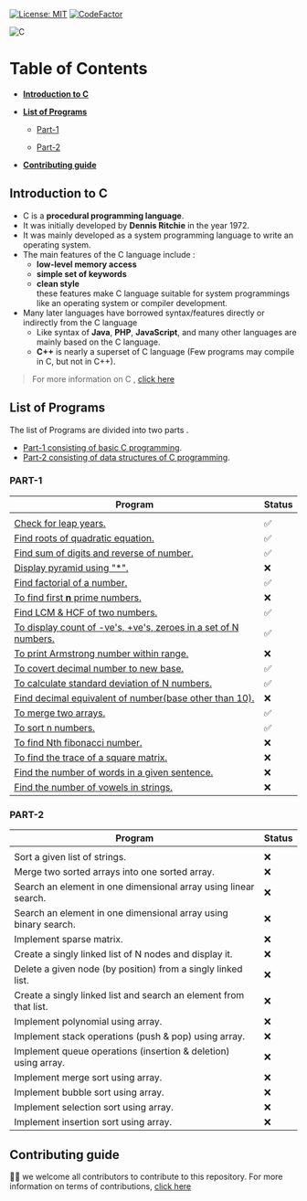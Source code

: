 [![License: MIT](https://img.shields.io/badge/License-MIT-blue.svg)](LICENSE)
[![CodeFactor](https://www.codefactor.io/repository/github/visrm/c-assignments/badge)](https://www.codefactor.io/repository/github/visrm/c-assignments)

![C](https://img.shields.io/badge/c-%2300599C.svg?style=for-the-badge&logo=c&logoColor=white)

# Table of Contents

- [**Introduction to C**](#introduction-to-c)

- [**List of Programs**](#list-of-programs)

  - [Part-1](#part-1)

  - [Part-2](#part-2)

- [**Contributing guide**](#contributing-guide)

## Introduction to C

- C is a **procedural programming language**.
- It was initially developed by **Dennis Ritchie** in the year 1972.
- It was mainly developed as a system programming language to write an operating system.
- The main features of the C language include :
  - **low-level memory access**
  - **simple set of keywords**
  - **clean style**<br>
    these features make C language suitable for system programmings like an operating system or compiler development.
- Many later languages have borrowed syntax/features directly or indirectly from the C language
  - Like syntax of **Java**, **PHP**, **JavaScript**, and many other languages are mainly based on the C language.
  - **C++** is nearly a superset of C language (Few programs may compile in C, but not in C++).

> For more information on C , [click here](https://www.geeksforgeeks.org/c-language-set-1-introduction/)

## List of Programs

The list of Programs are divided into two parts .

- [Part-1 consisting of basic C programming](#part-1).
- [Part-2 consisting of data structures of C programming](#part-2).

### PART-1

| Program                                                                                                      | Status |
| ------------------------------------------------------------------------------------------------------------ | ------ |
|                                                                                                              |        |
| <a href="Part-1/Leap-year.c">Check for leap years.</a>                                                       | ✅     |
| <a href="Part-1/Quadratic_root.c">Find roots of quadratic equation.</a>                                      | ✅     |
| <a href="Part-1/Sum-and-reverse_num.c">Find sum of digits and reverse of number.</a>                         | ✅     |
| <a href="Part-1/Half-pramid.c">Display pyramid using "*".</a>                                                | ❌     |
| <a href="Part-1/Factorial.c">Find factorial of a number.</a>                                                 | ✅     |
| <a href="Part-1/Primes.c">To find first **n** prime numbers.</a>                                             | ❌     |
| <a href="Part-1/Lcm_gcd.c">Find LCM & HCF of two numbers.</a>                                                | ✅     |
| <a href="Part-1/count_pos-neg-zero.c">To display count of -ve's, +ve's, zeroes in a set of N numbers.</a>    | ✅     |
| <a href="Part-1/Armstrong.c">To print Armstrong number within range.</a>                                     | ❌     |
| <a href="Part-1/Decimal-to-binary.c">To covert decimal number to new base.</a>                               | ✅     |
| <a href="Part-1/Std_deviation.c">To calculate standard deviation of N numbers.</a>                           | ✅️     |
| <a href="Part-1/Binary-to-decimal.c">Find decimal equivalent of number(base other than 10).</a>              | ❌     |
| <a href="Part-1/Merge_arr.c">To merge two arrays.</a>                                                        | ✅     |
| <a href="Part-1/Sort_num.c">To sort n numbers.</a>                                                           | ✅     |
| <a href="Part-1/Fibonacci.c">To find Nth fibonacci number.</a>                                               | ❌     |
| <a href="Part-1/Trace-sq_matrix.c">To find the trace of a square matrix.</a>                                 | ❌     |
| <a href="Part-1/Count-words.c">Find the number of words in a given sentence.</a>                             | ❌     |
| <a href="Part-1/Count-vowels.c">Find the number of vowels in strings.</a>                                    | ❌     |

### PART-2

| Program                                                           | Status |
| ----------------------------------------------------------------- | ------ |
|                                                                   |        |
| Sort a given list of strings.                                     | ❌     |
| Merge two sorted arrays into one sorted array.                    | ❌     |
| Search an element in one dimensional array using linear search.   | ❌     |
| Search an element in one dimensional array using binary search.   | ❌     |
| Implement sparse matrix.                                          | ❌     |
| Create a singly linked list of N nodes and display it.            | ❌     |
| Delete a given node (by position) from a singly linked list.      | ❌     |
| Create a singly linked list and search an element from that list. | ❌     |
| Implement polynomial using array.                                 | ❌     |
| Implement stack operations (push & pop) using array.              | ❌     |
| Implement queue operations (insertion & deletion) using array.    | ❌     |
| Implement merge sort using array.                                 | ❌     |
| Implement bubble sort using array.                                | ❌     |
| Implement selection sort using array.                             | ❌     |
| Implement insertion sort using array.                             | ❌     |

## Contributing guide

🎉🎉 we welcome all contributors to contribute to this repository. For more information on terms of contributions, <a href="CONTRIBUTING.md">click here</a>
